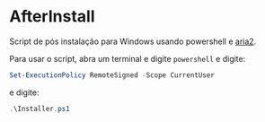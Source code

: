 # AfterInstall

Script de pós instalação para Windows usando powershell e [aria2](https://aria2.github.io/).

Para usar o script, abra um terminal e digite ```powershell``` e digite:

```powershell
Set-ExecutionPolicy RemoteSigned -Scope CurrentUser
``` 
e digite:

```powershell
.\Installer.ps1
```

